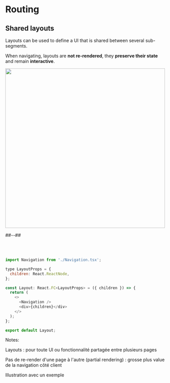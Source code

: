 <!-- .slide: class="two-column with-code" -->

<style>
  .layout-schema-img {
    width: 500px;
    height: auto;
  }
</style>

# Routing

## Shared layouts

Layouts can be used to define a UI that is shared between several sub-segments.

When navigating, layouts are **not re-rendered**, they **preserve their state** and remain **interactive**.

<img src="./assets/images/02-routing/layout-schema.png" class="layout-schema-img" />

##--##

<br/> <br/>

```js
import Navigation from './Navigation.tsx';

type LayoutProps = {
  children: React.ReactNode,
};

const Layout: React.FC<LayoutProps> = ({ children }) => {
  return (
    <>
      <Navigation />
      <div>{children}</div>
    </>
  );
};

export default Layout;
```

Notes:

Layouts : pour toute UI ou fonctionnalité partagée entre plusieurs pages

Pas de re-render d'une page à l'autre (partial rendering) : grosse plus value de la navigation côté client

Illustration avec un exemple
